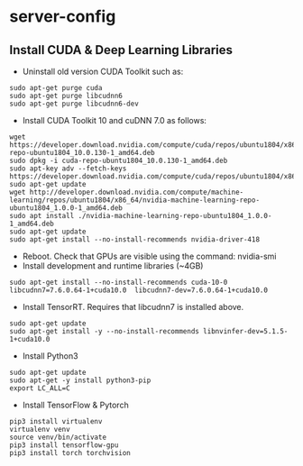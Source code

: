 
# server-config

## Install CUDA & Deep Learning Libraries

 - Uninstall old version CUDA Toolkit such as:
 ```
sudo apt-get purge cuda
sudo apt-get purge libcudnn6
sudo apt-get purge libcudnn6-dev
```
 - Install CUDA Toolkit 10 and cuDNN 7.0 as follows:
```
wget https://developer.download.nvidia.com/compute/cuda/repos/ubuntu1804/x86_64/cuda-repo-ubuntu1804_10.0.130-1_amd64.deb
sudo dpkg -i cuda-repo-ubuntu1804_10.0.130-1_amd64.deb
sudo apt-key adv --fetch-keys https://developer.download.nvidia.com/compute/cuda/repos/ubuntu1804/x86_64/7fa2af80.pub
sudo apt-get update
wget http://developer.download.nvidia.com/compute/machine-learning/repos/ubuntu1804/x86_64/nvidia-machine-learning-repo-ubuntu1804_1.0.0-1_amd64.deb
sudo apt install ./nvidia-machine-learning-repo-ubuntu1804_1.0.0-1_amd64.deb
sudo apt-get update
sudo apt-get install --no-install-recommends nvidia-driver-418
```
 - Reboot. Check that GPUs are visible using the command: nvidia-smi
 - Install development and runtime libraries (~4GB)
 ```
sudo apt-get install --no-install-recommends cuda-10-0  libcudnn7=7.6.0.64-1+cuda10.0  libcudnn7-dev=7.6.0.64-1+cuda10.0
```
 - Install TensorRT. Requires that libcudnn7 is installed above.
```
sudo apt-get update
sudo apt-get install -y --no-install-recommends libnvinfer-dev=5.1.5-1+cuda10.0
```
 - Install Python3
 ```
 sudo apt-get update
sudo apt-get -y install python3-pip
export LC_ALL=C
```
 - Install TensorFlow & Pytorch
 ```
pip3 install virtualenv
virtualenv venv
source venv/bin/activate
pip3 install tensorflow-gpu
pip3 install torch torchvision
```
